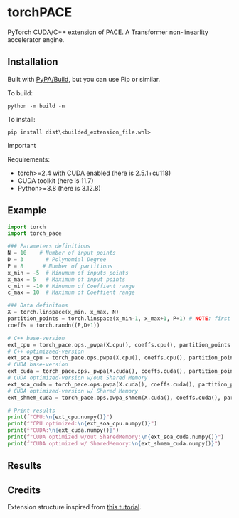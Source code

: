 # torchPACE
PyTorch CUDA/C++ extension of PACE. A Transformer non-linearlity accelerator engine.

## Installation
Built with [PyPA/Build](https://github.com/pypa/build), but you can use Pip or similar.

To build: </br>
```text
python -m build -n
```
    
To install:  </br>
```text
pip install dist\<builded_extension_file.whl>
```

> [!Important]
> Requirements: 
>    - torch>=2.4 with CUDA enabled (here is 2.5.1+cu118)
>    - CUDA toolkit (here is 11.7)
>    - Python>=3.8 (here is 3.12.8)

## Example
```python
import torch
import torch_pace

### Parameters definitions
N = 10    # Number of input points
D = 3       # Polynomial Degree
P = 8      # Number of partitions
x_min = -5  # Minumum of inputs points
x_max = 5   # Maximum of input points
c_min = -10 # Minumum of Coeffient range
c_max = 10  # Maximum of Coeffient range

### Data definitons
X = torch.linspace(x_min, x_max, N)
partition_points = torch.linspace(x_min-1, x_max+1, P+1) # NOTE: first and last bound must be respectively lt and gt of any number in X
coeffs = torch.randn((P,D+1))

# C++ base-version
ext_cpu = torch_pace.ops._pwpa(X.cpu(), coeffs.cpu(), partition_points.cpu())
# C++ optimizaed-version
ext_soa_cpu = torch_pace.ops.pwpa(X.cpu(), coeffs.cpu(), partition_points.cpu())
# CUDA base-version
ext_cuda = torch_pace.ops._pwpa(X.cuda(), coeffs.cuda(), partition_points.cuda()).cpu() if torch.cuda.is_available() else None
# CUDA optimized-version w/out Shared Memory
ext_soa_cuda = torch_pace.ops.pwpa(X.cuda(), coeffs.cuda(), partition_points.cuda()).cpu() if torch.cuda.is_available() else None
# CUDA optimized-version w/ Shared Memory
ext_shmem_cuda = torch_pace.ops.pwpa_shmem(X.cuda(), coeffs.cuda(), partition_points.cuda()).cpu() if torch.cuda.is_available() else None

# Print results
print(f"CPU:\n{ext_cpu.numpy()}")
print(f"CPU optimized:\n{ext_soa_cpu.numpy()}")
print(f"CUDA:\n{ext_cuda.numpy()}")
print(f"CUDA optimized w/out SharedMemory:\n{ext_soa_cuda.numpy()}")
print(f"CUDA optimized w/ SharedMemory:\n{ext_shmem_cuda.numpy()}")
```


## Results

## Credits

Extension structure inspired from [this tutorial](https://github.com/pytorch/extension-cpp).
